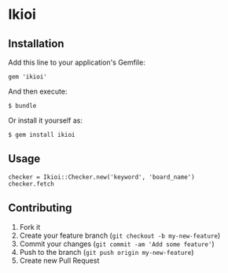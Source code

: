 # Ikioi

## Installation

Add this line to your application's Gemfile:

    gem 'ikioi'

And then execute:

    $ bundle

Or install it yourself as:

    $ gem install ikioi

## Usage

```
checker = Ikioi::Checker.new('keyword', 'board_name')
checker.fetch
```


## Contributing

1. Fork it
2. Create your feature branch (`git checkout -b my-new-feature`)
3. Commit your changes (`git commit -am 'Add some feature'`)
4. Push to the branch (`git push origin my-new-feature`)
5. Create new Pull Request
